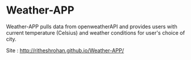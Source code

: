 # Weather-APP

Weather-APP pulls data from openweatherAPI and provides users with current temperature (Celsius) and weather conditions for user's choice of city.


Site : http://ritheshrohan.github.io/Weather-APP/
